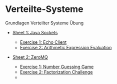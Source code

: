 # Verteilte-Systeme
Grundlagen Verteilter Systeme Übung

- [Sheet 1: Java Sockets](Sheet%201%20Java%20Sockets)
    - [Exercise 1: Echo Client](Sheet%201%20Java%20Sockets/src/EchoClient.java)
    - [Exercise 2: Arithmetic Expression Evaluation](Sheet%201%20Java%20Sockets/src/ArithmeticExpressionEvaluation.java)

- [Sheet 2: ZeroMQ](Sheet%202%20ZeroMQ)
  - [Exercise 1: Number Guessing Game](Sheet%202%20ZeroMQ/src/NumberGuessingGame.java)
  - [Exercise 2: Factorization Challenge](Sheet%202%20ZeroMQ/src/Test.java)
  - 